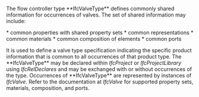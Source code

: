 The flow controller type \*\*IfcValveType\*\* defines commonly shared information for occurrences of valves. The set of shared information may include:

\* common properties with shared property sets
\* common representations
\* common materials
\* common composition of elements
\* common ports

It is used to define a valve type specification indicating the specific product information that is common to all occurrences of that product type. The \*\*IfcValveType\*\* may be declared within _IfcProject_ or _IfcProjectLibrary_ using _IfcRelDeclares_ and may be exchanged with or without occurrences of the type. Occurrences of \*\*IfcValveType\*\* are represented by instances of _IfcValve_. Refer to the documentation at _IfcValve_ for supported property sets, materials, composition, and ports.
